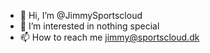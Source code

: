 - 👋 Hi, I’m @JimmySportscloud
- 👀 I’m interested in nothing special
- 📫 How to reach me jimmy@sportscloud.dk

<!---
JimmySportscloud/JimmySportscloud is a ✨ special ✨ repository because its `README.md` (this file) appears on your GitHub profile.
You can click the Preview link to take a look at your changes.
--->
